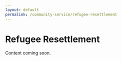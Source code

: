 ```yaml
---
layout: default
permalink: /community-service/refugee-resettlement
---
```

# Refugee Resettlement
Content coming soon.
